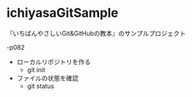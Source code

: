 # ichiyasaGitSample
『いちばんやさしいGit&GitHubの教本』のサンプルプロジェクト

-p082

- ローカルリポジトリを作る
    - git init
- ファイルの状態を確認
    - git status
